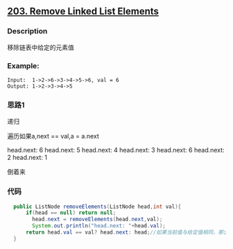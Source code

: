 ## [203. Remove Linked List Elements](https://leetcode.com/problems/remove-linked-list-elements/description/)


### Description

移除链表中给定的元素值
### Example:


    Input:  1->2->6->3->4->5->6, val = 6
    Output: 1->2->3->4->5

### 思路1 
递归 

遍历如果a,next == val,a = a.next

head.next: 6
head.next: 5
head.next: 4
head.next: 3
head.next: 6
head.next: 2
head.next: 1

倒着来
### 代码
```java
  public ListNode removeElements(ListNode head,int val){
      if(head == null) return null;
        head.next = removeElements(head.next,val);
        System.out.println("head.next: "+head.val);
      return head.val == val? head.next: head;//如果当前值与给定值相同，那么
  }
```
